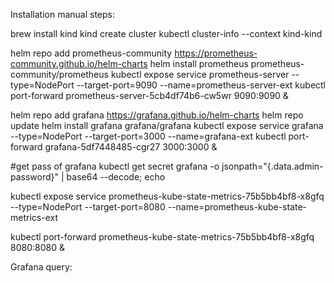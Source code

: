 Installation manual steps:

brew install kind
kind create cluster
kubectl cluster-info --context kind-kind

helm repo add prometheus-community https://prometheus-community.github.io/helm-charts
helm install prometheus prometheus-community/prometheus
kubectl expose service prometheus-server --type=NodePort --target-port=9090 --name=prometheus-server-ext
kubectl port-forward prometheus-server-5cb4df74b6-cw5wr 9090:9090 &


helm repo add grafana https://grafana.github.io/helm-charts
helm repo update
helm install grafana grafana/grafana
kubectl expose service grafana --type=NodePort --target-port=3000 --name=grafana-ext
kubectl port-forward grafana-5df7448485-cgr27 3000:3000 &

#get pass of grafana
kubectl get secret grafana -o jsonpath="{.data.admin-password}" | base64 --decode; echo



kubectl expose service prometheus-kube-state-metrics-75b5bb4bf8-x8gfq --type=NodePort --target-port=8080 --name=prometheus-kube-state-metrics-ext

kubectl port-forward prometheus-kube-state-metrics-75b5bb4bf8-x8gfq 8080:8080 &


Grafana query:
